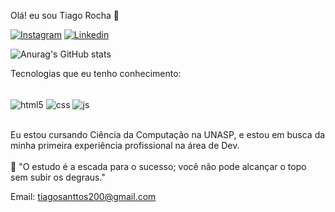 Olá! eu sou Tiago Rocha 👋

[![Instagram](https://img.shields.io/badge/Instagram-E4405F?style=for-the-badge&logo=instagram&logoColor=white)](https://www.instagram.com/tiago_ch1/)
[![Linkedin](https://img.shields.io/badge/LinkedIn-0077B5?style=for-the-badge&logo=linkedin&logoColor=white)](https://www.linkedin.com/in/tiago-rocha-1177b7261/)


![Anurag's GitHub stats](https://github-readme-stats.vercel.app/api?username=tiagoroch1&show_icons=true&theme=dracula)

Tecnologias que eu tenho conhecimento:
<div style="display: inline_block"><br/>
<img align="center" alt="html5" src="https://img.shields.io/badge/HTML5-E34F26?style=for-the-badge&logo=html5&logoColor=white" />
<img align="center" alt="css" src="https://img.shields.io/badge/CSS3-1572B6?style=for-the-badge&logo=css3&logoColor=white" />
<img align="center" alt="js" src="https://img.shields.io/badge/JavaScript-F7DF1E?style=for-the-badge&logo=javascript&logoColor=black" />
</div><br/>

Eu estou cursando Ciência da Computação na UNASP, e estou em busca da minha primeira experiência profissional na área de Dev.<br><br>
🧠 "O estudo é a escada para o sucesso; você não pode alcançar o topo sem subir os degraus."<br>

Email: tiagosanttos200@gmail.com
